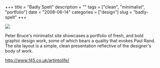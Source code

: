 +++
title = "Badly Spelt"
description = ""
tags = ["clean", "minimalist", "portfolio"]
date = "2008-06-14"
categories = ["design"]
slug = "badly-spelt"
+++


 

  <div id="screens-thumbs" class="clearfix">
    <div class="txt-center" id="design-submission"><a href="http://www.f45.co.uk/artintolife/"><img id='bluga-thumbnail-1307' class='bluga-thumbnail large' src='//media.konigi.com/bluga/
wt4853b0e96f09d_0.jpg'/></a></div>  
  </div>   
<p>Peter Bruce's minimalist site showcases a portfolio of fresh, and bold graphic design work, some of which bears a quality that evokes Paul Rand. The site layout is a simple, clean presentation reflective of the designer's body of work.</p>
<p><a href="http://www.f45.co.uk/artintolife/">http://www.f45.co.uk/artintolife/</a></p>




